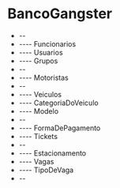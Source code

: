 # BancoGangster
* --
* ---- Funcionarios
* ---- Usuarios
* ---- Grupos
* --
* ---- Motoristas
* --
* ---- Veiculos
* ---- CategoriaDoVeiculo
* ---- Modelo
* --
* ---- FormaDePagamento
* ---- Tickets
* --
* ---- Estacionamento
* ---- Vagas
* ---- TipoDeVaga
* --
